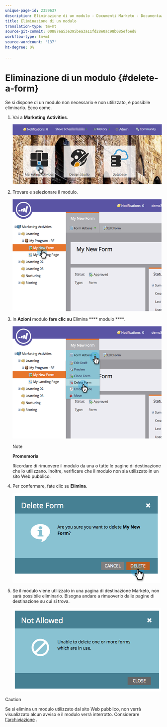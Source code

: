 ```yaml
---
unique-page-id: 2359637
description: Eliminazione di un modulo - Documenti Marketo - Documentazione prodotto
title: Eliminazione di un modulo
translation-type: tm+mt
source-git-commit: 00887ea53e395bea3a11fd28e0ac98b085ef6ed8
workflow-type: tm+mt
source-wordcount: '137'
ht-degree: 0%

---
```



# Eliminazione di un modulo {#delete-a-form}

Se si dispone di un modulo non necessario e non utilizzato, è possibile eliminarlo. Ecco come.

1. Vai a **Marketing** **Activities**.

   ![](assets/login-marketing-activities-3.png)

1. Trovare e selezionare il modulo.

   ![](assets/image2014-9-15-12-3a1-3a18.png)

1. In **Azioni** modulo **fare clic su** Elimina **** modulo ****.

   ![](assets/image2014-9-15-12-3a1-3a27.png)

   >[!NOTE]
   >
   >**Promemoria**
   >
   >
   >Ricordare di rimuovere il modulo da una o tutte le pagine di destinazione che lo utilizzano. Inoltre, verificare che il modulo non sia utilizzato in un sito Web pubblico.

1. Per confermare, fate clic su **Elimina**.

   ![](assets/image2014-9-15-12-3a1-3a37.png)

1. Se il modulo viene utilizzato in una pagina di destinazione Marketo, non sarà possibile eliminarlo. Bisogna andare a rimuoverlo dalle pagine di destinazione su cui si trova.

   ![](assets/image2014-9-15-12-3a1-3a44.png)

>[!CAUTION]
>
>Se si elimina un modulo utilizzato dal sito Web pubblico, non verrà visualizzato alcun avviso e il modulo verrà interrotto. Considerare [l&#39;archiviazione](../../../../product-docs/email-marketing/drip-nurturing/using-stream-content/archive-and-unarchive-stream-content.md) .

